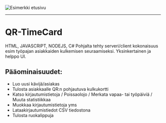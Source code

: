 ![Esimerkki etusivu](https://raw.githubusercontent.com/JaniLiekari/QR-TimeCard/master/Docs/IMGS/README.png)
- - - -
# **QR-TimeCard** #

HTML, JAVASCRIPT, NODEJS, C# Pohjalta tehty serveri/client kokonaisuus esim työpajan asiakkaiden kulkemisen seuraamiseksi.
Yksinkertainen ja helppo UI.

## Pääominaisuudet: ##
* Luo uusi kävijä/asiakas
* Tulosta asiakkaalle QR:n pohjautuva kulkukortti
* Katso kirjautumistietoja / Poissaolojo / Merkata vapaa- tai työpäiviä / Muuta statistiikkaa
* Muokkaa kirjautumistietoja yms
* Lataakirjautumistiedot CSV tiedostona
* Tulosta ruokalippuja
